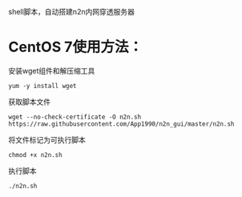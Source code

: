 shell脚本，自动搭建n2n内网穿透服务器

# CentOS 7使用方法：
安装wget组件和解压缩工具 
``` Linux Commands
yum -y install wget 
```

获取脚本文件 
``` Linux Commands
wget --no-check-certificate -O n2n.sh https://raw.githubusercontent.com/App1990/n2n_gui/master/n2n.sh 
```

将文件标记为可执行脚本 
``` Linux Commands
chmod +x n2n.sh 
```

执行脚本 
``` Linux Commands
./n2n.sh 
```
